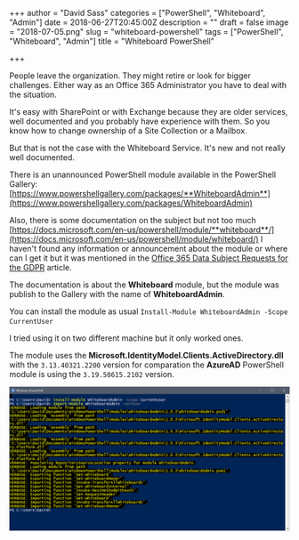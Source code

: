 +++
author = "David Sass"
categories = ["PowerShell", "Whiteboard", "Admin"]
date = 2018-06-27T20:45:00Z
description = ""
draft = false
image = "2018-07-05.png"
slug = "whiteboard-powershell"
tags = ["PowerShell", "Whiteboard", "Admin"]
title = "Whiteboard PowerShell"

+++


People leave the organization. They might retire or look for bigger challenges. Either way as an Office 365 Administrator you have to deal with the situation.

It's easy with SharePoint or with Exchange because they are older services, well documented and you probably have experience with them. So you know how to change ownership of a Site Collection or a Mailbox.

But that is not the case with the Whiteboard Service. It's new and not really well documented. 

There is an unannounced PowerShell module available in the PowerShell Gallery: [https://www.powershellgallery.com/packages/**WhiteboardAdmin**](https://www.powershellgallery.com/packages/WhiteboardAdmin)

Also, there is some documentation on the subject but not too much [https://docs.microsoft.com/en-us/powershell/module/**whiteboard**/](https://docs.microsoft.com/en-us/powershell/module/whiteboard/)
I haven't found any information or announcement about the module or where can I get it but it was mentioned in the [Office 365 Data Subject Requests for the GDPR](https://docs.microsoft.com/en-us/microsoft-365/compliance/gdpr-dsr-office365#whiteboard-preview) article.

The documentation is about the **Whiteboard** module, but the module was publish to the Gallery with the name of **WhiteboardAdmin**. 

You can install the module as usual `Install-Module WhiteboardAdmin -Scope CurrentUser` 

I tried using it on two different machine but it only worked ones.

The module uses the **Microsoft.IdentityModel.Clients.ActiveDirectory.dll** with the `3.13.40321.2200` version for comparation the **AzureAD** PowerShell module is using the `3.19.50615.2102` version.

![Installing WhiteboardAdmin PowerShell module](2018-07-08.png)



